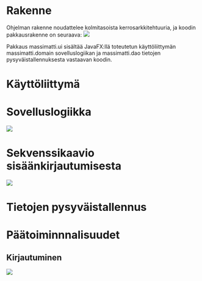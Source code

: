 # Rakenne
Ohjelman rakenne noudattelee kolmitasoista kerrosarkkitehtuuria, ja koodin pakkausrakenne on seuraava:
![](https://github.com/InglouriousObjects/ot-harjoitustyo/blob/master/dokumentointi/kuvat/rakenne_pakkaus.png)

Pakkaus massimatti.ui sisältää JavaFX:llä toteutetun käyttöliittymän massimatti.domain sovelluslogiikan ja massimatti.dao tietojen pysyväistallennuksesta vastaavan koodin.

# Käyttöliittymä

# Sovelluslogiikka
![](https://github.com/InglouriousObjects/ot-harjoitustyo/blob/master/dokumentointi/kuvat/arkkitehtuuri.png)


# Sekvenssikaavio sisäänkirjautumisesta
![](https://github.com/InglouriousObjects/ot-harjoitustyo/blob/master/dokumentointi/kuvat/sekvenssi_loginMM.png)

# Tietojen pysyväistallennus

# Päätoiminnnalisuudet

## Kirjautuminen
![](https://github.com/InglouriousObjects/ot-harjoitustyo/blob/master/dokumentointi/kuvat/sekvenssi_loginMM.png)

